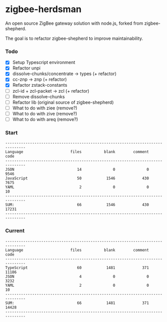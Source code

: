 # zigbee-herdsman
An open source ZigBee gateway solution with node.js, forked from zigbee-shepherd.

The goal is to refactor zigbee-shepherd to improve maintainability.

### Todo
- [x] Setup Typescript environment
- [x] Refactor unpi
- [x] dissolve-chunks/concentrate -> types (+ refactor)
- [x] cc-znp -> znp (+ refactor)
- [x] Refactor zstack-constants
- [ ] zcl-id + zcl-packet -> zcl (+ refactor)
- [ ] Remove dissolve-chunks
- [ ] Refactor lib (original source of zigbee-shepherd)
- [ ] What to do with ziee (remove?)
- [ ] What to do with zive (remove?)
- [ ] What to do with areq (remove?)

### Start
```
-------------------------------------------------------------------------------
Language                     files          blank        comment           code
-------------------------------------------------------------------------------
JSON                            14              0              0           9546
JavaScript                      50           1546            430           7675
YAML                             2              0              0             10
-------------------------------------------------------------------------------
SUM:                            66           1546            430          17231
-------------------------------------------------------------------------------
```

### Current
```
-------------------------------------------------------------------------------
Language                     files          blank        comment           code
-------------------------------------------------------------------------------
TypeScript                      60           1481            371          11186
JSON                             4              0              0           3232
YAML                             2              0              0             10
-------------------------------------------------------------------------------
SUM:                            66           1481            371          14428
-------------------------------------------------------------------------------
```